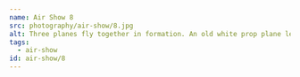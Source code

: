 ```yaml
---
name: Air Show 8
src: photography/air-show/8.jpg
alt: Three planes fly together in formation. An old white prop plane leads as two modern military jets follow.
tags: 
  - air-show
id: air-show/8
---
```

